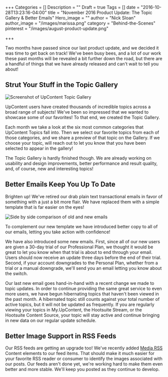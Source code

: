 +++
Categories = []
Description = ""
Draft = true
Tags = []
date = "2016-10-28T13:23:16-04:00"
title = "November 2016 Product Update: The Topic Gallery & Better Emails"
Hero_image = ""
author = "Nick Sloan"
author_image = "/images/marissa.png"
category = "Behind-the-Scenes"
pinterest = "/images/august-product-update.png"

+++

Two months have passed since our last product update, and we decided it was time to get back on track! We've been busy bees, and a lot of our work these past months will be revealed a bit further down the road, but there are a handful of things that we have already released and can't wait to tell you about!

## Strut Your Stuff in the Topic Gallery

![Screenshot of UpContent Topic Gallery](https://placekitten.com/g/900/500)

UpContent users have created thousands of incredible topics across a broad range of subjects! We've been so impressed that we wanted to showcase some of our favorites! To that end, we created the Topic Gallery.

Each month we take a look at the six most common categories that UpContent Topics fall into. Then we select our favorite topics from each of those categories, and we share a preview of that topic on the Gallery. If we choose your topic, will reach out to let you know that you have been selected to appear in the gallery!

The Topic Gallery is hardly finished though. We are already working on usability and design improvements, better performance and result quality, and, of course, new and interesting topics!

## Better Emails Keep You Up To Date

Brighten up! We've retired our drab plain text transactional emails in favor of something with a just a bit more flair. We have replaced them with a simple template that is far easier on the eyes!

![Side by side comparison of old and new emails](https://placekitten.com/g/900/500)

To complement our new template we have introduced better copy to all of our emails, letting you take action with confidence!

We have also introduced some new emails. First, since all of our new users are given a 30-day trial of our Professional Plan, we thought it would be great to let you know when that trial is about to end through your email. Users should now receive an update three days before the end of their trial. Second, if your account downgrades to the Personal Plan, whether from a trial or a manual downgrade,  we'll send you an email letting you know about the switch.

Our last new email goes hand-in-hand with a recent change we made to topic updates. In order to continue providing the same great service to even more users, we have begun hibernating topics that haven't been viewed in the past month. A hibernated topic still counts against your total number of active topics, but it will not be updated as frequently. If you are regularly viewing your topics in My.UpContent, the Hootsuite Stream, or the Hootsuite Content Source, your topic will stay active and continue bringing in new data on our regular update schedule.

## Better Image Support in RSS Feeds

Our RSS feeds are getting an upgrade too! We've recently added [Media RSS](http://www.rssboard.org/media-rss) Content elements to our feed items. That should make it much easier for your favorite RSS reader or consumer to identify the images associated with our posts. Our feeds aren't done yet, we're working hard to make them even better and more stable. We'll keep you posted as they continue to develop.
